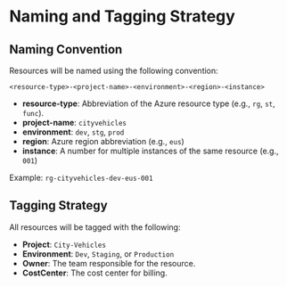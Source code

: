 # Naming and Tagging Strategy

## Naming Convention

Resources will be named using the following convention:

`<resource-type>-<project-name>-<environment>-<region>-<instance>`

- **resource-type**: Abbreviation of the Azure resource type (e.g., `rg`, `st`, `func`).
- **project-name**: `cityvehicles`
- **environment**: `dev`, `stg`, `prod`
- **region**: Azure region abbreviation (e.g., `eus`)
- **instance**: A number for multiple instances of the same resource (e.g., `001`)

Example: `rg-cityvehicles-dev-eus-001`

## Tagging Strategy

All resources will be tagged with the following:

- **Project**: `City-Vehicles`
- **Environment**: `Dev`, `Staging`, or `Production`
- **Owner**: The team responsible for the resource.
- **CostCenter**: The cost center for billing.
